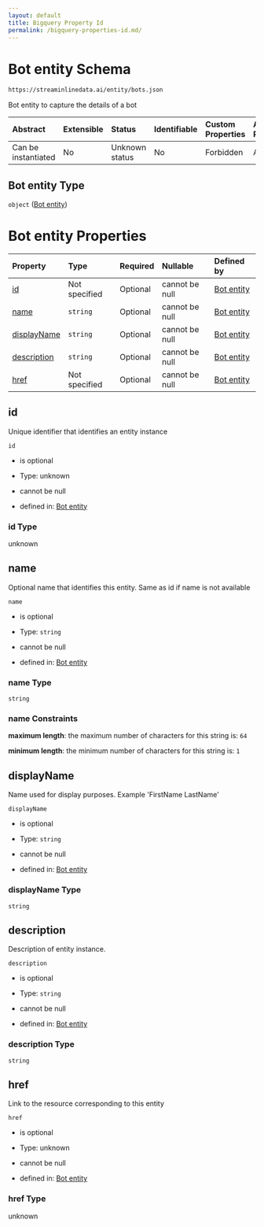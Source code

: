 ```yaml
---
layout: default
title: Bigquery Property Id
permalink: /bigquery-properties-id.md/
---
```

# Bot entity Schema

```txt
https://streaminlinedata.ai/entity/bots.json
```

Bot entity to capture the details of a bot

| Abstract            | Extensible | Status         | Identifiable | Custom Properties | Additional Properties | Access Restrictions | Defined In                                           |
| :------------------ | :--------- | :------------- | :----------- | :---------------- | :-------------------- | :------------------ | :--------------------------------------------------- |
| Can be instantiated | No         | Unknown status | No           | Forbidden         | Allowed               | none                | [bots.json](bots.md "open original schema") |

## Bot entity Type

`object` ([Bot entity](bots.md))

# Bot entity Properties

| Property                    | Type          | Required | Nullable       | Defined by                                                                                                          |
| :-------------------------- | :------------ | :------- | :------------- | :------------------------------------------------------------------------------------------------------------------ |
| [id](#id)                   | Not specified | Optional | cannot be null | [Bot entity](bots-properties-id.md "https://streaminlinedata.ai/entity/bots.json#/properties/id")                   |
| [name](#name)               | `string`      | Optional | cannot be null | [Bot entity](bots-properties-name.md "https://streaminlinedata.ai/entity/bots.json#/properties/name")               |
| [displayName](#displayname) | `string`      | Optional | cannot be null | [Bot entity](bots-properties-displayname.md "https://streaminlinedata.ai/entity/bots.json#/properties/displayName") |
| [description](#description) | `string`      | Optional | cannot be null | [Bot entity](bots-properties-description.md "https://streaminlinedata.ai/entity/bots.json#/properties/description") |
| [href](#href)               | Not specified | Optional | cannot be null | [Bot entity](bots-properties-href.md "https://streaminlinedata.ai/entity/bots.json#/properties/href")               |

## id

Unique identifier that identifies an entity instance

`id`

*   is optional

*   Type: unknown

*   cannot be null

*   defined in: [Bot entity](bots-properties-id.md "https://streaminlinedata.ai/entity/bots.json#/properties/id")

### id Type

unknown

## name

Optional name that identifies this entity. Same as id if name is not available

`name`

*   is optional

*   Type: `string`

*   cannot be null

*   defined in: [Bot entity](bots-properties-name.md "https://streaminlinedata.ai/entity/bots.json#/properties/name")

### name Type

`string`

### name Constraints

**maximum length**: the maximum number of characters for this string is: `64`

**minimum length**: the minimum number of characters for this string is: `1`

## displayName

Name used for display purposes. Example 'FirstName LastName'

`displayName`

*   is optional

*   Type: `string`

*   cannot be null

*   defined in: [Bot entity](bots-properties-displayname.md "https://streaminlinedata.ai/entity/bots.json#/properties/displayName")

### displayName Type

`string`

## description

Description of entity instance.

`description`

*   is optional

*   Type: `string`

*   cannot be null

*   defined in: [Bot entity](bots-properties-description.md "https://streaminlinedata.ai/entity/bots.json#/properties/description")

### description Type

`string`

## href

Link to the resource corresponding to this entity

`href`

*   is optional

*   Type: unknown

*   cannot be null

*   defined in: [Bot entity](bots-properties-href.md "https://streaminlinedata.ai/entity/bots.json#/properties/href")

### href Type

unknown
